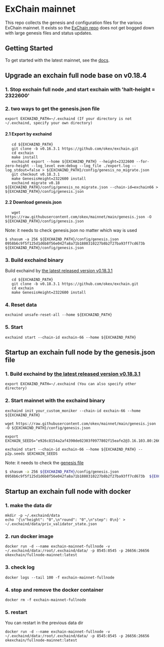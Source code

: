 # ExChain mainnet

This repo collects the genesis and configuration files for the various ExChain
mainnet. It exists so the [ExChain repo](https://github.com/okex/exchain)
does not get bogged down with large genesis files and status updates.

## Getting Started

To get started with the latest mainnet, see the
[docs](https://okexchain-docs.readthedocs.io/en/latest/getting-start/join-okexchain-mainnet.html).


## Upgrade an exchain full node base on v0.18.4

### 1. Stop exchain  full node ,and start exchain with 'halt-height = 2322600'
### 2. two ways to get the genesis.json file
```
export EXCHAIND_PATH=~/.exchaind (If your directory is not ~/.exchaind, specify your own directory)
```
#### 2.1 Export by exchaind
```
   cd ${EXCHAIND_PATH}
   git clone -b v0.16.3.1 https://github.com/okex/exchain.git
   cd exchain
   make install
   exchaind export --home ${EXCHAIND_PATH} --height=2322600 --for-zero-height --log_level evm:debug --log_file ./export.log --log_stdout=false > ${EXCHAIND_PATH}/config/genesis_no_migrate.json
   git checkout v0.18.3.1
   make GenesisHeight=2322600 install
   exchaind migrate v0.18 ${EXCHAIND_PATH}/config/genesis_no_migrate.json --chain-id=exchain66 > ${EXCHAIND_PATH}/config/genesis.json
```
#### 2.2 Download genesis.json
```
   wget https://raw.githubusercontent.com/okex/mainnet/main/genesis.json -O ${EXCHAIND_PATH}/config/genesis.json
```
Note: it needs to check genesis.json no matter which way is used
```
$ shasum -a 256 ${EXCHAIND_PATH}/config/genesis.json
0958b6c9f5f125d1d6b8f56e042fa8a71b1880310227b8b2f27ba93ff7cd673b  ${EXCHAIND_PATH}/config/genesis.json
```
### 3. Build exchaind binary
Build exchaind by [the latest released version v0.18.3.1](https://github.com/okex/exchain/releases/tag/v0.18.3.1)
```
   cd ${EXCHAIND_PATH}
   git clone -b v0.18.3.1 https://github.com/okex/exchain.git
   cd exchain
   make GenesisHeight=2322600 install
```
### 4. Reset data
`exchaind unsafe-reset-all --home ${EXCHAIND_PATH}`
### 5. Start
`exchaind start --chain-id exchain-66 --home ${EXCHAIND_PATH}`


## Startup an exchain full node by the genesis.json file
### 1. Build exchaind by [the latest released version v0.18.3.1](https://github.com/okex/exchain/releases/tag/v0.18.3.1)
```
export EXCHAIND_PATH=~/.exchaind (You can also specify other directory)
```

### 2. Start mainnet with the exchaind binary

```
exchaind init your_custom_moniker --chain-id exchain-66 --home ${EXCHAIND_PATH}

wget https://raw.githubusercontent.com/okex/mainnet/main/genesis.json -O ${EXCHAIND_PATH}/config/genesis.json

export EXCHAIN_SEEDS="e926c8154a2af4390de02303f0977802f15eafe2@3.16.103.80:26656,7fa5b1d1f1e48659fa750b6aec702418a0e75f13@35.177.8.240:26656,c8f32b793871b56a11d94336d9ce6472f893524b@18.167.16.85:26656"

exchaind start --chain-id exchain-66 --home ${EXCHAIND_PATH} --p2p.seeds $EXCHAIN_SEEDS
```

Note: it needs to check the [genesis file](https://raw.githubusercontent.com/okex/mainnet/main/genesis.json)

```bash
$ shasum -a 256 ${EXCHAIND_PATH}/config/genesis.json
0958b6c9f5f125d1d6b8f56e042fa8a71b1880310227b8b2f27ba93ff7cd673b  ${EXCHAIND_PATH}/config/genesis.json
```

## Startup an exchain full node with docker
### 1. make the data dir
```shell
mkdir -p ~/.exchaind/data
echo '{\n"height": "0",\n"round": "0",\n"step": 0\n}' > ~/.exchaind/data/priv_validator_state.json
```

### 2. run docker image
```shell
docker run -d --name exchain-mainnet-fullnode -v ~/.exchaind/data:/root/.exchaind/data/ -p 8545:8545 -p 26656:26656 okexchain/fullnode-mainnet:latest
```

### 3. check log
```shell
docker logs --tail 100 -f exchain-mainnet-fullnode
```

### 4. stop and remove the docker container
```shell
docker rm -f exchain-mainnet-fullnode
```

### 5. restart
You can restart in the previous data dir
```shell
docker run -d --name exchain-mainnet-fullnode -v ~/.exchaind/data:/root/.exchaind/data/ -p 8545:8545 -p 26656:26656 okexchain/fullnode-mainnet:latest
```
